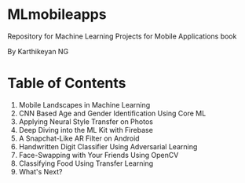 # MLmobileapps
Repository for Machine Learning Projects for Mobile Applications book

By Karthikeyan NG

# Table of Contents
1. Mobile Landscapes in Machine Learning
2. CNN Based Age and Gender Identification Using Core ML
3. Applying Neural Style Transfer on Photos
4. Deep Diving into the ML Kit with Firebase
5. A Snapchat-Like AR Filter on Android
6. Handwritten Digit Classifier Using Adversarial Learning
7. Face-Swapping with Your Friends Using OpenCV
8. Classifying Food Using Transfer Learning
9. What's Next?
